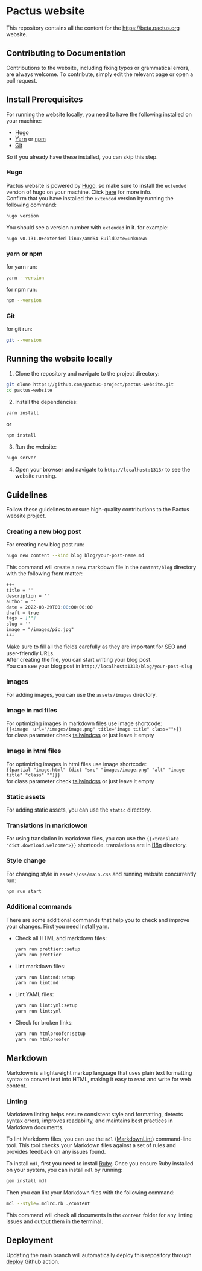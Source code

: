 # Pactus website

This repository contains all the content for the https://beta.pactus.org website.

## Contributing to Documentation
Contributions to the website, including fixing typos or grammatical errors, are always welcome. To contribute, simply edit the relevant page or open a pull request.

## Install Prerequisites
For running the website locally, you need to have the following installed on your machine:
- [Hugo](https://gohugo.io/)
- [Yarn](https://yarnpkg.com/) or [npm](https://www.npmjs.com/)
- [Git](https://git-scm.com/)

So if you already have these installed, you can skip this step.
### Hugo
Pactus website is powered by [Hugo](https://gohugo.io/).
so make sure to install the `extended` version of hugo on your machine.
Click [here](https://gohugo.io/installation/) for more info.\
Confirm that you have installed the `extended` version by running the following command:
```bash
hugo version
```
You should see a version number with `extended` in it. for example:
```bach
hugo v0.131.0+extended linux/amd64 BuildDate=unknown
```
### yarn or npm
for yarn run:
```bash
yarn --version
```
for npm run:
```bash
npm --version
```
### Git
for git run:
```bash
git --version
```
## Running the website locally
1. Clone the repository and navigate to the project directory:
```bash
git clone https://github.com/pactus-project/pactus-website.git
cd pactus-website
```
2. Install the dependencies:
```bash
yarn install
```
or
```bash
npm install
```
3. Run the website:
```bash
hugo server
```
4. Open your browser and navigate to `http://localhost:1313/` to see the website running.

## Guidelines

Follow these guidelines to ensure high-quality contributions to the Pactus website project.

### Creating a new blog post
For creating new blog post run:
```bash
hugo new content --kind blog blog/your-post-name.md
```
This command will create a new markdown file in the `content/blog` directory with the following front matter:
```markdown
+++
title = ''
description = ''
author = ''
date = 2022-08-29T00:00:00+00:00
draft = true
tags = ['']
slug = ''
image = "/images/pic.jpg"
+++
```
Make sure to fill all the fields carefully as they are important for SEO and user-friendly URLs.\
After creating the file, you can start writing your blog post.\
You can see your blog post in `http://localhost:1313/blog/your-post-slug`

### Images
For adding images, you can use the `assets/images` directory.

### Image in md files
For optimizing images in markdown files use image shortcode: \
`{{<image  url="/images/image.png" title="image title" class="">}}` \
for class parameter check [tailwindcss](https://tailwindcss.com/) or just leave it empty

### Image in html files
For optimizing images in html files use image shortcode: \
`{{partial "image.html" (dict "src" "images/image.png" "alt" "image title" "class" "")}}` \
for class parameter check [tailwindcss](https://tailwindcss.com/) or just leave it empty

### Static assets
For adding static assets, you can use the `static` directory.

### Translations in markdowon
For using translation in markdown files, you can use the `{{<translate "dict.download.welcome">}}` shortcode. translations are in [i18n](./i18n/) directory.

### Style change
For changing style in `assets/css/main.css` and running website concurrently run:
```bash
npm run start
```


### Additional commands

There are some additional commands that help you to check and improve your changes.
First you need Install [yarn](https://yarnpkg.com/).

- Check all HTML and markdown files:

  ```bash
  yarn run prettier::setup
  yarn run prettier
  ```

- Lint markdown files:

  ```bash
  yarn run lint:md:setup
  yarn run lint:md
  ```

- Lint YAML files:

  ```bash
  yarn run lint:yml:setup
  yarn run lint:yml
  ```

- Check for broken links:

  ```bash
  yarn run htmlproofer:setup
  yarn run htmlproofer
  ```

## Markdown

Markdown is a lightweight markup language that uses plain text formatting syntax to convert text into HTML,
making it easy to read and write for web content.

### Linting

Markdown linting helps ensure consistent style and formatting, detects syntax errors, improves readability,
and maintains best practices in Markdown documents.

To lint Markdown files, you can use the `mdl` ([MarkdownLint](https://github.com/DavidAnson/markdownlint)) command-line tool.
This tool checks your Markdown files against a set of rules and provides feedback on any issues found.

To install `mdl`, first you need to install [Ruby](https://www.ruby-lang.org/en/documentation/installation/).
Once you ensure Ruby installed on your system, you can install `mdl` by running:

```sh
gem install mdl
```

Then you can lint your Markdown files with the following command:

```sh
mdl --style=.mdlrc.rb ./content
```

This command will check all documents in the `content` folder for any linting issues and output them in the terminal.

## Deployment

Updating the main branch will automatically deploy this repository through [deploy](.github/workflows/deploy.yml) Github action.
